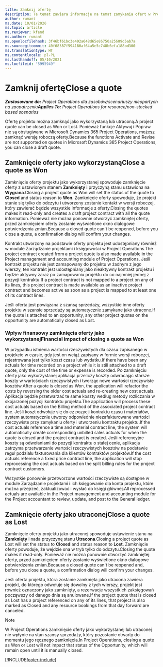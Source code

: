 ```yaml
---
title: Zamknij ofertę
description: Ta temat zawiera informacje na temat zamykania ofert w Project Operations.
author: rumant
ms.date: 10/01/2020
ms.topic: article
ms.reviewer: kfend
ms.author: rumant
ms.openlocfilehash: 3f46bf61bc3e492a648d65e86750a25609d5ab7a
ms.sourcegitcommit: 40f68387f594180af64a5e5c748b6efa188bd300
ms.translationtype: HT
ms.contentlocale: pl-PL
ms.lasthandoff: 05/10/2021
ms.locfileid: "5995949"
---
```

# <a name="close-a-quote"></a><span data-ttu-id="7a171-103">Zamknij ofertę</span><span class="sxs-lookup"><span data-stu-id="7a171-103">Close a quote</span></span>

<span data-ttu-id="7a171-104">_**Zastosowane do:** Project Operations dla zasobów/scenariuszy nieopartych na zaopatrzeniu_</span><span class="sxs-lookup"><span data-stu-id="7a171-104">_**Applies To:** Project Operations for resource/non-stocked based scenarios_</span></span>

<span data-ttu-id="7a171-105">Ofertę projektu można zamknąć jako wykorzystaną lub utraconą.</span><span class="sxs-lookup"><span data-stu-id="7a171-105">A project quote can be closed as Won or Lost.</span></span> <span data-ttu-id="7a171-106">Ponieważ funkcje Aktywuj i Popraw nie są obsługiwane w Microsoft Dynamics 365 Project Operations, możesz zamknąć wersję roboczą oferty.</span><span class="sxs-lookup"><span data-stu-id="7a171-106">Because the functions Activate and Revise are not supported on quotes in Microsoft Dynamics 365 Project Operations, you can close a draft quote.</span></span>

## <a name="close-a-quote-as-won"></a><span data-ttu-id="7a171-107">Zamknięcie oferty jako wykorzystaną</span><span class="sxs-lookup"><span data-stu-id="7a171-107">Close a quote as Won</span></span>

<span data-ttu-id="7a171-108">Zamknięcie oferty projektu jako wykorzystanej spowoduje zamknięcie oferty z ustawionym stanem **Zamknięty** i przyczyną stanu ustawiona na **Wygrana**.</span><span class="sxs-lookup"><span data-stu-id="7a171-108">Closing a project quote as Won will set the status of the quote to **Closed** and status reason to **Won**.</span></span> <span data-ttu-id="7a171-109">Zamknięcie oferty spowoduje, że projekt stanie się tylko do odczytu i utworzony zostanie kontakt w wersji roboczej, który zawierać będzie wszystkie informacje z oferty.</span><span class="sxs-lookup"><span data-stu-id="7a171-109">Closing the quotes makes it read-only and creates a draft project contract with all the quote information.</span></span> <span data-ttu-id="7a171-110">Ponieważ nie można ponownie otworzyć zamkniętej oferty, przed zamknięciem oferty zostanie wyświetlone okno dialogowe potwierdzenia zmian.</span><span class="sxs-lookup"><span data-stu-id="7a171-110">Because a closed quote can't be reopened, before you close a quote, a confirmation dialog will confirm your changes.</span></span>

<span data-ttu-id="7a171-111">Kontrakt utworzony na podstawie oferty projektu jest udostępniany również w module Zarządzanie projektami i księgowości w Project Operations.</span><span class="sxs-lookup"><span data-stu-id="7a171-111">The project contract created from a project quote is also made available in the Project management and accounting module of Project Operations.</span></span> <span data-ttu-id="7a171-112">Jeśli kontrakt projektu nie jest zamapowany do projektu w żadnym z jego wierszy, ten kontrakt jest udostępniany jako nieaktywny kontrakt projektu i będzie aktywny zaraz po zamapowaniu projektu do co najmniej jednej z pozycji kontraktu.</span><span class="sxs-lookup"><span data-stu-id="7a171-112">If a project contract is not mapped to a project on any of its lines, this project contract is made available as an inactive project contract and becomes active as soon as a project is mapped to at least one of its contract lines.</span></span>

<span data-ttu-id="7a171-113">Jeśli oferta jest powiązana z szansą sprzedaży, wszystkie inne oferty projektu w szansie sprzedaży są automatycznie zamykane jako utracone.</span><span class="sxs-lookup"><span data-stu-id="7a171-113">If the quote is attached to an opportunity, any other project quotes on the opportunity are automatically closed as Lost.</span></span>

### <a name="financial-impact-of-closing-a-quote-as-won"></a><span data-ttu-id="7a171-114">Wpływ finansowy zamknięcia oferty jako wykorzystanej</span><span class="sxs-lookup"><span data-stu-id="7a171-114">Financial impact of closing a quote as Won</span></span>

<span data-ttu-id="7a171-115">W przypadku istnienia wartości rzeczywistych dla czasu zapisanego w projekcie w czasie, gdy jest on wciąż zapisany w formie wersji roboczej, rejestrowana jest tylko koszt czasu lub wydatku.</span><span class="sxs-lookup"><span data-stu-id="7a171-115">If there have been any actuals for time recorded on a project while it is still attached to a draft quote, only the cost of the time or expense is recorded.</span></span> <span data-ttu-id="7a171-116">Po zamknięciu oferty jako wykorzystanej aplikacja przeliczy koszty odwracając starsze koszty w wartościach rzeczywistych i tworząc nowe wartości rzeczywiste kosztów.</span><span class="sxs-lookup"><span data-stu-id="7a171-116">After a quote is closed as Won, the application will refactor the costs by reversing the older cost actuals and re-creating new cost actuals.</span></span> <span data-ttu-id="7a171-117">Aplikacja będzie przetwarzać te same koszty według metody rozliczania w skojarzonej pozycji kontraktu projektu.</span><span class="sxs-lookup"><span data-stu-id="7a171-117">The application will process these cost actuals based on the Billing method of the associated project contract line.</span></span> <span data-ttu-id="7a171-118">Jeśli koszt odwołuje się do cz pozycji kontraktu czasu i materiałów, system automatycznie utworzy odpowiednie niezafakturowane wartości rzeczywiste przy zamykaniu oferty i utworzeniu kontraktu projektu.</span><span class="sxs-lookup"><span data-stu-id="7a171-118">If the cost actuals reference a time and material contract line, the system will automatically create corresponding unbilled sales actuals for when the quote is closed and the project contract is created.</span></span> <span data-ttu-id="7a171-119">Jeśli referencyjne koszty są odwołaniami do pozycji kontraktu o stałej cenie, aplikacja zatrzyma przetwarzanie wartości rzeczywistych kosztów na podstawie reguł podziału fakturowania dla klientów kontraktów projektów.</span><span class="sxs-lookup"><span data-stu-id="7a171-119">If the cost actuals reference a fixed price contract line, the application will stop reprocessing the cost actuals based on the split billing rules for the project contract customers.</span></span>

<span data-ttu-id="7a171-120">Wszystkie ponownie przetworzone wartości rzeczywiste są dostępne w module Zarządzanie projektami i ich księgowanie dla konta projektu, które można przejrzeć, zaktualizować i wysłać do księgi głównej.</span><span class="sxs-lookup"><span data-stu-id="7a171-120">All reprocessed actuals are available in the Project management and accounting module for the Project accountant to review, update, and post to the General ledger.</span></span> 

## <a name="close-a-quote-as-lost"></a><span data-ttu-id="7a171-121">Zamknięcie oferty jako utraconej</span><span class="sxs-lookup"><span data-stu-id="7a171-121">Close a quote as Lost</span></span>

<span data-ttu-id="7a171-122">Zamknięcie oferty projektu jako utraconej spowoduje ustawienie stanu na **Zamknięty** i nada przyczynę stanu **Utracona**.</span><span class="sxs-lookup"><span data-stu-id="7a171-122">Closing a project quote as Lost will set the status to **Closed** and status reason to **Lost**.</span></span> <span data-ttu-id="7a171-123">Zamknięcie oferty powoduje, że wejdzie ona w tryb tylko do odczytu.</span><span class="sxs-lookup"><span data-stu-id="7a171-123">Closing the quote makes it read-only.</span></span> <span data-ttu-id="7a171-124">Ponieważ nie można ponownie otworzyć zamkniętej oferty, przed zamknięciem oferty zostanie wyświetlone okno dialogowe potwierdzenia zmian.</span><span class="sxs-lookup"><span data-stu-id="7a171-124">Because a closed quote can't be reopened and, before you close a quote, a confirmation dialog will confirm your changes.</span></span>

<span data-ttu-id="7a171-125">Jeśli oferta projektu, która zostanie zamknięta jako utracona zawiera projekt, do którego odwołuje się dowolny z tych wierszy, projekt jest również oznaczony jako zamknięty, a rezerwacje wszystkich zaksięgowań począwszy od danego dnia są anulowane.</span><span class="sxs-lookup"><span data-stu-id="7a171-125">If the project quote that is closed as Lost has a project referenced on any of its lines, that project is also marked as Closed and any resource bookings from that day forward are canceled.</span></span>

> [!NOTE]
> <span data-ttu-id="7a171-126">W Project Operations zamknięcie oferty jako wykorzystanej lub utraconej nie wpłynie na stan szansy sprzedaży, który pozostanie otwarty do momentu jego ręcznego zamknięcia.</span><span class="sxs-lookup"><span data-stu-id="7a171-126">In Project Operations, closing a quote as Won or Lost will not impact that status of the Opportunity, which will remain open until it is manually closed.</span></span>


[!INCLUDE[footer-include](../includes/footer-banner.md)]